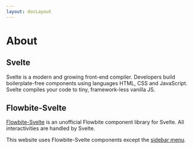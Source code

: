 ```yaml
---
layout: docLayout
---
```


<h1 class="text-3xl dark:text-white w-full py-4">About</h1>

<h2 class="text-2xl dark:text-white w-full py-4">Svelte</h2>

<p class="dark:text-white w-full text-lg py-2">
  Svelte is a modern and growing front-end compiler. Developers build boilerplate-free components using languages HTML, CSS and JavaScript. Svelte compiles your code to tiny, framework-less vanilla JS.</p>

<h2 class="text-2xl dark:text-white w-full py-4">Flowbite-Svelte</h2>

<p class="dark:text-white w-full text-lg py-2"><a href="/" class="text-blue-600 hover:underline dark:text-blue-500">Flowbite-Svelte</a> is an unofficial Flowbite component library for Svelte. All interactivities are handled by Svelte.
</p>


<p class="dark:text-white w-full text-lg py-2">This website uses Flowbite-Svelte components except the <a href="https://github.com/shinokada/svelte-sidebar" target="_blank" class="text-blue-600 hover:underline dark:text-blue-500">sidebar menu</a>.</p>

